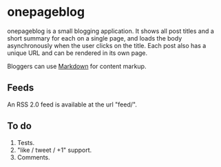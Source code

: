onepageblog
===========

onepageblog is a small blogging application. It shows all post titles and a
short summary for each on a single page, and loads the body asynchronously
when the user clicks on the title. Each post also has a unique URL and can be
rendered in its own page.

Bloggers can use [Markdown][1] for content markup.


Feeds
-----

An RSS 2.0 feed is available at the url "feed/".


To do
-----

  1. Tests.
  2. "like / tweet / +1" support.
  3. Comments.


  [1]: http://daringfireball.net/projects/markdown/
